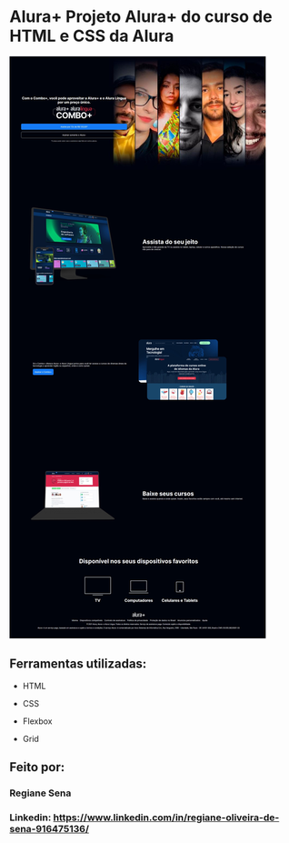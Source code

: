 # Alura+ Projeto Alura+ do curso  de HTML e CSS da Alura

![image](https://github.com/regianesena/aluraplus/blob/main/assets/main-page-aluraplus.jpeg?raw=true)

## Ferramentas utilizadas:

* HTML

* CSS

* Flexbox

* Grid

## Feito por:

### Regiane Sena

### Linkedin: https://www.linkedin.com/in/regiane-oliveira-de-sena-916475136/
